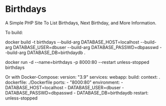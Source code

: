 # Birthdays
A Simple PHP Site To List Birthdays, Next Birthday, and More Information.

To build:

docker build -t birthdays --build-arg DATABASE_HOST=localhost --build-arg DATABASE_USER=dbuser --build-arg DATABASE_PASSWD=dbpasswd --build-arg DATABASE_DB=birthdaydb .

docker run -d --name=birthdays -p 8000:80 --restart unless-stopped birthdays

Or with Docker-Compose:
version: "3.9"
services:
  webapp:
    build:
      context: .
      dockerfile: ./Dockerfile
    ports:
      - "8000:80"
    environment:
      - DATABASE_HOST=localhost
      - DATABASE_USER=dbuser
      - DATABASE_PASSWD=dbpasswd
      - DATABASE_DB=birthdaydb
    restart: unless-stopped
